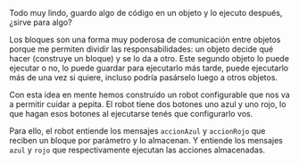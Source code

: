 Todo muy lindo, guardo algo de código en un objeto y lo ejecuto después, ¿sirve para algo?

Los bloques son una forma muy poderosa de comunicación entre objetos porque me permiten dividir las responsabilidades: un objeto decide qué hacer (construye un bloque) y se lo da a otro. Este segundo objeto lo puede ejecutar o no, lo puede guardar para ejecutarlo más tarde, puede ejecutarlo más de una vez si quiere, incluso podría pasárselo luego a otros objetos.

Con esta idea en mente hemos construido un robot configurable que nos va a permitir cuidar a pepita. El robot tiene dos botones uno azul y uno rojo, lo que hagan esos botones al ejecutarse tenés que configurarlo vos. 

Para ello, el robot entiende los mensajes `accionAzul` y `accionRojo` que reciben un bloque por parámetro y lo almacenan. Y entiende los mensajes `azul` y `rojo` que respectivamente ejecutan las acciones almacenadas.

